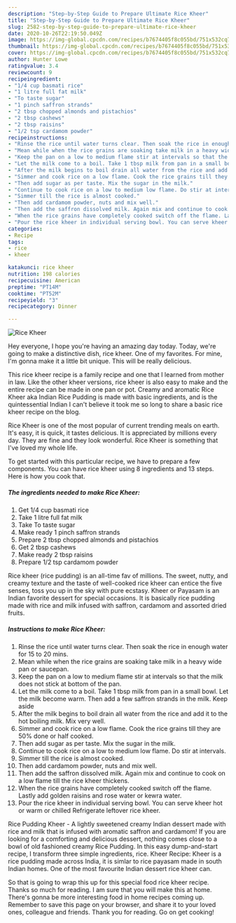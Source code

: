 ```yaml
---
description: "Step-by-Step Guide to Prepare Ultimate Rice Kheer"
title: "Step-by-Step Guide to Prepare Ultimate Rice Kheer"
slug: 2582-step-by-step-guide-to-prepare-ultimate-rice-kheer
date: 2020-10-26T22:19:50.049Z
image: https://img-global.cpcdn.com/recipes/b7674405f8c055bd/751x532cq70/rice-kheer-recipe-main-photo.jpg
thumbnail: https://img-global.cpcdn.com/recipes/b7674405f8c055bd/751x532cq70/rice-kheer-recipe-main-photo.jpg
cover: https://img-global.cpcdn.com/recipes/b7674405f8c055bd/751x532cq70/rice-kheer-recipe-main-photo.jpg
author: Hunter Lowe
ratingvalue: 3.4
reviewcount: 9
recipeingredient:
- "1/4 cup basmati rice"
- "1 litre full fat milk"
- "To taste sugar"
- "1 pinch saffron strands"
- "2 tbsp chopped almonds and pistachios"
- "2 tbsp cashews"
- "2 tbsp raisins"
- "1/2 tsp cardamom powder"
recipeinstructions:
- "Rinse the rice until water turns clear. Then soak the rice in enough water for 15 to 20 mins."
- "Mean while when the rice grains are soaking take milk in a heavy wide pan or saucepan."
- "Keep the pan on a low to medium flame stir at intervals so that the milk does not stick at bottom of the pan."
- "Let the milk come to a boil. Take 1 tbsp milk from pan in a small bowl. Let the milk become warm. Then add a few saffron strands in the milk. Keep aside"
- "After the milk begins to boil drain all water from the rice and add it to the hot boiling milk. Mix very well."
- "Simmer and cook rice on a low flame. Cook the rice grains till they are 50% done or half cooked."
- "Then add sugar as per taste. Mix the sugar in the milk."
- "Continue to cook rice on a low to medium low flame. Do stir at intervals."
- "Simmer till the rice is almost cooked."
- "Then add cardamom powder, nuts and mix well."
- "Then add the saffron dissolved milk. Again mix and continue to cook on a low flame till the rice kheer thickens."
- "When the rice grains have completely cooked switch off the flame. Lastly add golden raisins and rose water or kewra water."
- "Pour the rice kheer in individual serving bowl. You can serve kheer hot or warm or chilled Refrigerate leftover rice kheer."
categories:
- Recipe
tags:
- rice
- kheer

katakunci: rice kheer 
nutrition: 198 calories
recipecuisine: American
preptime: "PT14M"
cooktime: "PT52M"
recipeyield: "3"
recipecategory: Dinner

---
```



![Rice Kheer](https://img-global.cpcdn.com/recipes/b7674405f8c055bd/751x532cq70/rice-kheer-recipe-main-photo.jpg)

Hey everyone, I hope you're having an amazing day today. Today, we're going to make a distinctive dish, rice kheer. One of my favorites. For mine, I'm gonna make it a little bit unique. This will be really delicious.

This rice kheer recipe is a family recipe and one that I learned from mother in law. Like the other kheer versions, rice kheer is also easy to make and the entire recipe can be made in one pan or pot. Creamy and aromatic Rice Kheer aka Indian Rice Pudding is made with basic ingredients, and is the quintessential Indian I can&#39;t believe it took me so long to share a basic rice kheer recipe on the blog.

Rice Kheer is one of the most popular of current trending meals on earth. It's easy, it is quick, it tastes delicious. It is appreciated by millions every day. They are fine and they look wonderful. Rice Kheer is something that I've loved my whole life.


To get started with this particular recipe, we have to prepare a few components. You can have rice kheer using 8 ingredients and 13 steps. Here is how you cook that.

<!--inarticleads1-->

##### The ingredients needed to make Rice Kheer:

1. Get 1/4 cup basmati rice
1. Take 1 litre full fat milk
1. Take To taste sugar
1. Make ready 1 pinch saffron strands
1. Prepare 2 tbsp chopped almonds and pistachios
1. Get 2 tbsp cashews
1. Make ready 2 tbsp raisins
1. Prepare 1/2 tsp cardamom powder


Rice kheer (rice pudding) is an all-time fav of millions. The sweet, nutty, and creamy texture and the taste of well-cooked rice kheer can entice the five senses, toss you up in the sky with pure ecstasy. Kheer or Payasam is an Indian favorite dessert for special occasions. It is basically rice pudding made with rice and milk infused with saffron, cardamom and assorted dried fruits. 

<!--inarticleads2-->

##### Instructions to make Rice Kheer:

1. Rinse the rice until water turns clear. Then soak the rice in enough water for 15 to 20 mins.
1. Mean while when the rice grains are soaking take milk in a heavy wide pan or saucepan.
1. Keep the pan on a low to medium flame stir at intervals so that the milk does not stick at bottom of the pan.
1. Let the milk come to a boil. Take 1 tbsp milk from pan in a small bowl. Let the milk become warm. Then add a few saffron strands in the milk. Keep aside
1. After the milk begins to boil drain all water from the rice and add it to the hot boiling milk. Mix very well.
1. Simmer and cook rice on a low flame. Cook the rice grains till they are 50% done or half cooked.
1. Then add sugar as per taste. Mix the sugar in the milk.
1. Continue to cook rice on a low to medium low flame. Do stir at intervals.
1. Simmer till the rice is almost cooked.
1. Then add cardamom powder, nuts and mix well.
1. Then add the saffron dissolved milk. Again mix and continue to cook on a low flame till the rice kheer thickens.
1. When the rice grains have completely cooked switch off the flame. Lastly add golden raisins and rose water or kewra water.
1. Pour the rice kheer in individual serving bowl. You can serve kheer hot or warm or chilled Refrigerate leftover rice kheer.


Rice Pudding Kheer - A lightly sweetened creamy Indian dessert made with rice and milk that is infused with aromatic saffron and cardamom! If you are looking for a comforting and delicious dessert, nothing comes close to a bowl of old fashioned creamy Rice Pudding. In this easy dump-and-start recipe, I transform three simple ingredients, rice. Kheer Recipe: Kheer is a rice pudding made across India, it is simlar to rice payasam made in south Indian homes. One of the most favourite Indian dessert rice kheer can. 

So that is going to wrap this up for this special food rice kheer recipe. Thanks so much for reading. I am sure that you will make this at home. There's gonna be more interesting food in home recipes coming up. Remember to save this page on your browser, and share it to your loved ones, colleague and friends. Thank you for reading. Go on get cooking!
